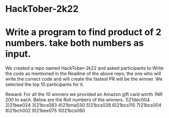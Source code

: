 # HackTober-2k22

# Write a program to find product of 2 numbers. take both numbers as input.
We created a repo named HackTober-2k22 and asked participants to Write the code as mentioned in the Readme of the above repo, the one who will write the correct code and will create the fastest PR will be the winner. We selected the top 10 participants for it. 

Reward: For all the 10 winners we provided an Amazon gift card worth 1NR 200 to each. Below are the Roll numbers of the winners.
1)21dec004
2)21bee024
3)21bcs083
4)21bma030
5)21bcs028
6)21bcs115
7)21bcs004
8)21bch002
9)21bee075
10)21bcs060

